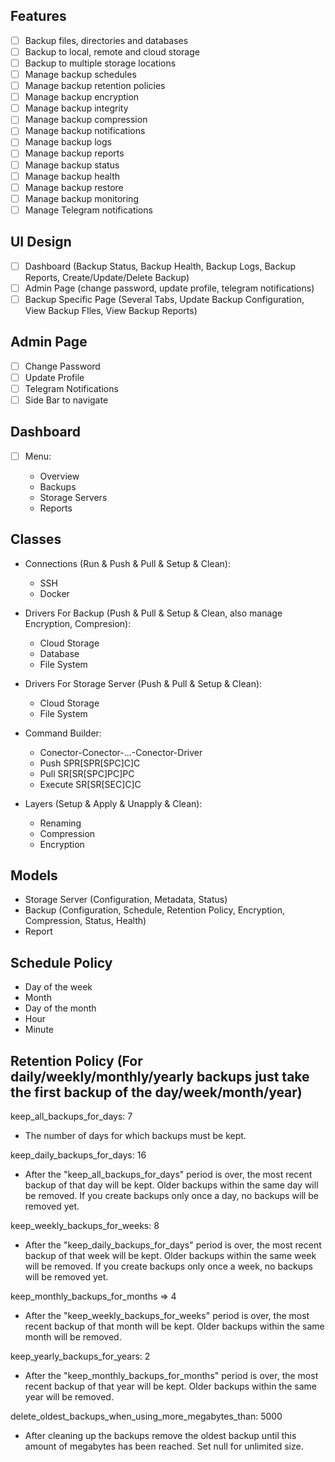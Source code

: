 ## Features

-   [ ] Backup files, directories and databases
-   [ ] Backup to local, remote and cloud storage
-   [ ] Backup to multiple storage locations
-   [ ] Manage backup schedules
-   [ ] Manage backup retention policies
-   [ ] Manage backup encryption
-   [ ] Manage backup integrity
-   [ ] Manage backup compression
-   [ ] Manage backup notifications
-   [ ] Manage backup logs
-   [ ] Manage backup reports
-   [ ] Manage backup status
-   [ ] Manage backup health
-   [ ] Manage backup restore
-   [ ] Manage backup monitoring
-   [ ] Manage Telegram notifications

## UI Design

-   [ ] Dashboard (Backup Status, Backup Health, Backup Logs, Backup Reports, Create/Update/Delete Backup)
-   [ ] Admin Page (change password, update profile, telegram notifications)
-   [ ] Backup Specific Page (Several Tabs, Update Backup Configuration, View Backup FIles, View Backup Reports)

## Admin Page

-   [ ] Change Password
-   [ ] Update Profile
-   [ ] Telegram Notifications
-   [ ] Side Bar to navigate

## Dashboard

-   [ ] Menu:

    -   Overview
    -   Backups
    -   Storage Servers
    -   Reports

## Classes

-   Connections (Run & Push & Pull & Setup & Clean):

    -   SSH
    -   Docker

-   Drivers For Backup (Push & Pull & Setup & Clean, also manage Encryption, Compresion):

    -   Cloud Storage
    -   Database
    -   File System

-   Drivers For Storage Server (Push & Pull & Setup & Clean):

    -   Cloud Storage
    -   File System

-   Command Builder:

    -   Conector-Conector-...-Conector-Driver
    -   Push SPR[SPR[SPC]C]C
    -   Pull SR[SR[SPC]PC]PC
    -   Execute SR[SR[SEC]C]C

-   Layers (Setup & Apply & Unapply & Clean):
    -   Renaming
    -   Compression
    -   Encryption

## Models

-   Storage Server (Configuration, Metadata, Status)
-   Backup (Configuration, Schedule, Retention Policy, Encryption, Compression, Status, Health)
-   Report

## Schedule Policy

-   Day of the week
-   Month
-   Day of the month
-   Hour
-   Minute

## Retention Policy (For daily/weekly/monthly/yearly backups just take the first backup of the day/week/month/year)

keep_all_backups_for_days: 7

-   The number of days for which backups must be kept.

keep_daily_backups_for_days: 16

-   After the "keep_all_backups_for_days" period is over, the most recent backup
    of that day will be kept. Older backups within the same day will be removed.
    If you create backups only once a day, no backups will be removed yet.

keep_weekly_backups_for_weeks: 8

-   After the "keep_daily_backups_for_days" period is over, the most recent backup
    of that week will be kept. Older backups within the same week will be removed.
    If you create backups only once a week, no backups will be removed yet.

keep_monthly_backups_for_months => 4

-   After the "keep_weekly_backups_for_weeks" period is over, the most recent backup
    of that month will be kept. Older backups within the same month will be removed.

keep_yearly_backups_for_years: 2

-   After the "keep_monthly_backups_for_months" period is over, the most recent backup
    of that year will be kept. Older backups within the same year will be removed.

delete_oldest_backups_when_using_more_megabytes_than: 5000

-   After cleaning up the backups remove the oldest backup until
    this amount of megabytes has been reached.
    Set null for unlimited size.
